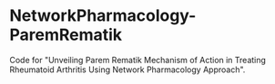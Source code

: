 # NetworkPharmacology-ParemRematik
Code for "Unveiling Parem Rematik Mechanism of Action in Treating Rheumatoid Arthritis Using Network Pharmacology Approach".
